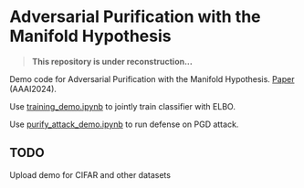 # Adversarial Purification with the Manifold Hypothesis

> **This repository is under reconstruction...**

Demo code for Adversarial Purification with the Manifold Hypothesis. [Paper](https://ojs.aaai.org/index.php/AAAI/article/view/29574) (AAAI2024).

Use [training_demo.ipynb](training_demo.ipynb) to jointly train classifier with ELBO.

Use [purify_attack_demo.ipynb](purify_attack_demo.ipynb) to run defense on PGD attack.

## TODO

Upload demo for CIFAR and other datasets
